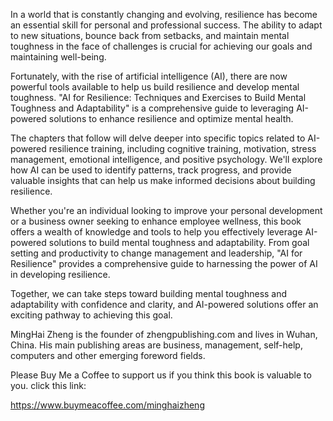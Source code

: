 

In a world that is constantly changing and evolving, resilience has become an essential skill for personal and professional success. The ability to adapt to new situations, bounce back from setbacks, and maintain mental toughness in the face of challenges is crucial for achieving our goals and maintaining well-being.

Fortunately, with the rise of artificial intelligence (AI), there are now powerful tools available to help us build resilience and develop mental toughness. "AI for Resilience: Techniques and Exercises to Build Mental Toughness and Adaptability" is a comprehensive guide to leveraging AI-powered solutions to enhance resilience and optimize mental health.

The chapters that follow will delve deeper into specific topics related to AI-powered resilience training, including cognitive training, motivation, stress management, emotional intelligence, and positive psychology. We'll explore how AI can be used to identify patterns, track progress, and provide valuable insights that can help us make informed decisions about building resilience.

Whether you're an individual looking to improve your personal development or a business owner seeking to enhance employee wellness, this book offers a wealth of knowledge and tools to help you effectively leverage AI-powered solutions to build mental toughness and adaptability. From goal setting and productivity to change management and leadership, "AI for Resilience" provides a comprehensive guide to harnessing the power of AI in developing resilience.

Together, we can take steps toward building mental toughness and adaptability with confidence and clarity, and AI-powered solutions offer an exciting pathway to achieving this goal.

MingHai Zheng is the founder of zhengpublishing.com and lives in Wuhan, China. His main publishing areas are business, management, self-help, computers and other emerging foreword fields.

Please Buy Me a Coffee to support us if you think this book is valuable to you. click this link:

https://www.buymeacoffee.com/minghaizheng
